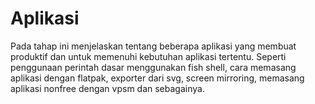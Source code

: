 # Aplikasi

Pada tahap ini menjelaskan tentang beberapa aplikasi yang membuat produktif dan untuk memenuhi kebutuhan aplikasi tertentu. Seperti penggunaan perintah dasar menggunakan fish shell, cara memasang aplikasi dengan flatpak, exporter dari svg, screen mirroring, memasang aplikasi nonfree dengan vpsm dan sebagainya.
